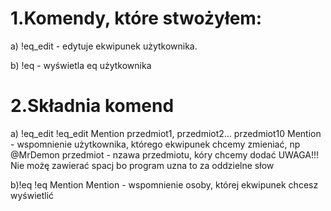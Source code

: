 # 1.Komendy, które stwożyłem:
 a) !eq_edit - edytuje ekwipunek użytkownika.
 
 b) !eq - wyświetla eq użytkownika

# 2.Składnia komend
  a) !eq_edit
  !eq_edit Mention przedmiot1, przedmiot2... przedmiot10
  Mention - wspomnienie użytkownika, którego ekwipunek chcemy zmieniać, np @MrDemon
  przedmiot - nzawa przedmiotu, kóry chcemy dodać UWAGA!!! Nie możę zawierać spacj bo program uzna to za oddzielne słow
  
  b)!eq
  !eq Mention
  Mention - wspomnienie osoby, której ekwipunek chcesz wyświetlić
